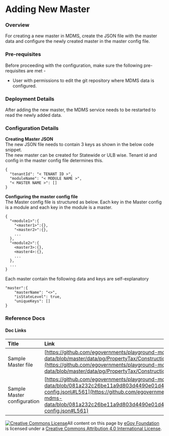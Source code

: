 # Adding New Master

### Overview

For creating a new master in MDMS, create the JSON file with the master data and configure the newly created master in the master config file.

### Pre-requisites

Before proceeding with the configuration, make sure the following pre-requisites are met -

* User with permissions to edit the git repository where MDMS data is configured.

### Deployment Details

After adding the new master, the MDMS service needs to be restarted to read the newly added data.

### Configuration Details

**Creating Master JSON**  
The new JSON file needs to contain 3 keys as shown in the below code snippet.  
The new master can be created for Statewide or ULB wise. Tenant id and config in the master config file determines this.

```text
{
  "tenantId": "< TENANT ID >",
  "moduleName": "< MODULE NAME >",
  "< MASTER NAME >": []
}
```

**Configuring the master config file**  
The Master config file is structured as below. Each key in the Master config is a module and each key in the module is a master.

```text
{
  "<module1>":{
    "<master1>":{},
    "<master2>":{},
    ...
  },
  "<module2>":{
    <master3>:{},
    <master4>:{},
    ...
  },
  ...
}
```

Each master contain the following data and keys are self-explanatory

```text
"master":{
    "masterName": "<>",
    "isStateLevel": true,
    "uniqueKeys": []
}
```

### Reference Docs

#### Doc Links

| **Title** | **Link** |
| :--- | :--- |
| Sample Master file | [https://github.com/egovernments/playground-mdms-data/blob/master/data/pg/PropertyTax/ConstructionType.json](https://github.com/egovernments/playground-mdms-data/blob/master/data/pg/PropertyTax/ConstructionType.json) |
| Sample Master configuration | [https://github.com/egovernments/playground-mdms-data/blob/081a232c26be11a9d803d4490e01d49a7e35985c/master-config.json\#L561](https://github.com/egovernments/playground-mdms-data/blob/081a232c26be11a9d803d4490e01d49a7e35985c/master-config.json#L561) |



 [![Creative Commons License](https://i.creativecommons.org/l/by/4.0/80x15.png)](http://creativecommons.org/licenses/by/4.0/)All content on this page by [eGov Foundation ](https://egov.org.in/)is licensed under a [Creative Commons Attribution 4.0 International License](http://creativecommons.org/licenses/by/4.0/).


